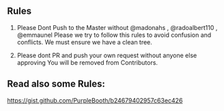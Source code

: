 ## Rules

1. Please Dont Push to the Master without @madonahs , @radoalbert110  , @emmaunel Please we try to follow this rules to avoid confusion and conflicts. We must ensure we have a clean tree.

2. Please dont PR and push your own request without anyone else approving You will be removed from Contributors. 

## Read also some Rules:
https://gist.github.com/PurpleBooth/b24679402957c63ec426
